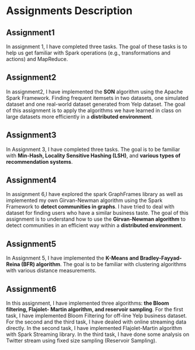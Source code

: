 # Assignments Description
## Assignment1
In assignment 1, I have completed three tasks. The goal of these tasks is to help us get familiar with Spark operations (e.g., transformations and actions) and MapReduce.
## Assignment2
In assignment2, I have implemented the **SON** algorithm using the Apache Spark Framework. Finding frequent itemsets in two datasets, one simulated dataset and one real-world dataset generated from Yelp dataset. The goal of this assignment is to apply the algorithms we have learned in class on large datasets more efficiently in a **distributed environment**.

## Assignment3

In Assignment 3, I have completed three tasks. The goal is to be familiar with **Min-Hash, Locality Sensitive Hashing (LSH)**, and **various types of recommendation systems**.

## Assignment4

In assignment 6,I have explored the spark GraphFrames library as well as implemented my own Girvan-Newman algorithm using the Spark Framework to **detect communities in graphs**. I have tried to deal with dataset for finding users who have a similar business taste. The goal of this assignment is to understand how to use the **Girvan-Newman algorithm** to detect communities in an efficient way within a **distributed environment**.

## Assignment5

In Assignment 5, I have implemented the **K-Means and Bradley-Fayyad-Reina (BFR) algorithm**. The goal is to be familiar with clustering algorithms with various distance measurements. 

## Assignment6

In this assignment, I have implemented three algorithms: **the Bloom filtering, Flajolet- Martin algorithm, and reservoir sampling**. For the first task, I have implemented Bloom Filtering for off-line Yelp business dataset. For the second and the third task, I have dealed with online streaming data directly. In the second task, I have implemented Flajolet-Martin algorithm with Spark Streaming library. In the third task, I have done some analysis on Twitter stream using fixed size sampling (Reservoir Sampling).

